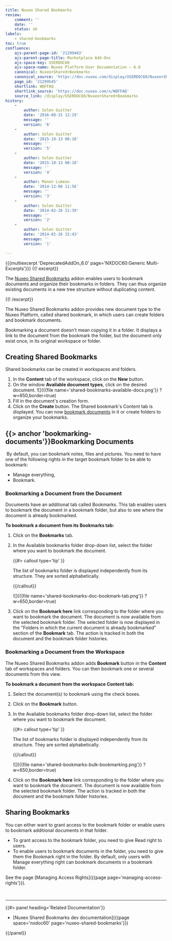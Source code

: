 ```yaml
---
title: Nuxeo Shared Bookmarks
review:
    comment: ''
    date: ''
    status: ok
labels:
    - shared-bookmarks
toc: true
confluence:
    ajs-parent-page-id: '21299463'
    ajs-parent-page-title: Marketplace Add-Ons
    ajs-space-key: USERDOC60
    ajs-space-name: Nuxeo Platform User Documentation — 6.0
    canonical: Nuxeo+Shared+Bookmarks
    canonical_source: 'https://doc.nuxeo.com/display/USERDOC60/Nuxeo+Shared+Bookmarks'
    page_id: '21299545'
    shortlink: WQFFAQ
    shortlink_source: 'https://doc.nuxeo.com/x/WQFFAQ'
    source_link: /display/USERDOC60/Nuxeo+Shared+Bookmarks
history:
    -
        author: Solen Guitter
        date: '2016-08-31 12:19'
        message: ''
        version: '6'
    -
        author: Solen Guitter
        date: '2015-10-13 08:10'
        message: ''
        version: '5'
    -
        author: Solen Guitter
        date: '2015-10-13 08:10'
        message: ''
        version: '4'
    -
        author: Manon Lumeau
        date: '2014-12-08 11:56'
        message: ''
        version: '3'
    -
        author: Solen Guitter
        date: '2014-02-26 21:39'
        message: ''
        version: '2'
    -
        author: Solen Guitter
        date: '2014-02-26 15:43'
        message: ''
        version: '1'

---
```

{{{multiexcerpt 'DeprecatedAddOn_6.0' page='NXDOC60:Generic Multi-Excerpts'}}}
{{! excerpt}}

The [Nuxeo Shared Bookmarks](https://connect.nuxeo.com/nuxeo/site/marketplace/package/nuxeo-shared-bookmarks) addon enables users to bookmark documents and organize their bookmarks in folders. They can thus organize existing documents in a new tree structure without duplicating content.

{{! /excerpt}}

The Nuxeo Shared Bookmarks addon provides new document type to the Nuxeo Platform, called shared bookmark, in which users can create folders and bookmark documents.

Bookmarking a document doesn't mean copying it in a folder. It displays a link to the document from the bookmark the folder, but the document only exist once, in its original workspace or folder.

## Creating Shared Bookmarks

Shared bookmarks can be created in workspaces and folders.

1.  In the **Content** tab of the workspace, click on the **New** button.
2.  On the window **Available document types**, click on the desired document.
    ![]({{file name='shared-bookmarks-available-docs.png'}} ?w=650,border=true)
3.  Fill in the document's creation form.
4.  Click on the **Create** button.
    The Shared bookmark's Content tab is displayed. You can now [bookmark documents](#bookmarking-documents) in it or create folders to organize your bookmarks.

## {{> anchor 'bookmarking-documents'}}Bookmarking Documents

&nbsp;By default, you can bookmark notes, files and pictures. You need to have one of the following rights in the target bookmark folder to be able to bookmark:

*   Manage everything,
*   Bookmark.

### Bookmarking a Document from the Document

Documents have an additional tab called Bookmarks. This tab enables users to bookmark the document in a bookmark folder, but also to see where the document is already bookmarked.

**To bookmark a document from its Bookmarks tab:**

1.  Click on the **Bookmarks** tab.
2.  In the Available bookmarks folder drop-down list, select the folder where you want to bookmark the document.

    {{#> callout type='tip' }}

    The list of bookmarks folder is displayed independently from its structure. They are sorted alphabetically.

    {{/callout}}

    ![]({{file name='shared-bookmarks-doc-bookmark-tab.png'}} ?w=650,border=true)

3.  Click on the **Bookmark here** link corresponding to the folder where you want to bookmark the document.
    The document is now available from the selected bookmark folder. The selected folder is now displayed in the "Folders in which the current document is already bookmarked" section of the **Bookmark** tab.
    The action is tracked in both the document and the bookmark folder histories.

### Bookmarking a Document from the Workspace

The Nuxeo Shared Bookmarks addon adds **Bookmark** button in the **Content** tab of workspaces and folders. You can then bookmark one or several documents from this view.

**To bookmark a document from the workspace Content tab:**

1.  Select the document(s) to bookmark using the check boxes.
2.  Click on the **Bookmark** button.
3.  In the Available bookmarks folder drop-down list, select the folder where you want to bookmark the document.

    {{#> callout type='tip' }}

    The list of bookmarks folder is displayed independently from its structure. They are sorted alphabetically.

    {{/callout}}

    ![]({{file name='shared-bookmarks-bulk-bookmarking.png'}} ?w=650,border=true)

4.  Click on the **Bookmark here** link corresponding to the folder where you want to bookmark the document.
    The document is now available from the selected bookmark folder. The action is tracked in both the document and the bookmark folder histories.

## Sharing Bookmarks

You can either want to grant access to the bookmark folder or enable users to bookmark additional documents in that folder.

*   To grant access to the bookmark folder, you need to give Read right to users.
*   To enable users to bookmark documents in the folder, you need to give them the Bookmark right in the folder. By default, only users with Manage everything right can bookmark documents in a bookmark folder.

See the page [Managing Access Rights]({{page page='managing-access-rights'}}).

&nbsp;

* * *

<div class="row" data-equalizer data-equalize-on="medium"><div class="column medium-6">{{#> panel heading='Related Documentation'}}

*   [Nuxeo Shared Bookmarks dev documentation]({{page space='nxdoc60' page='nuxeo-shared-bookmarks'}})

{{/panel}}</div><div class="column medium-6">

&nbsp;

&nbsp;

</div></div>